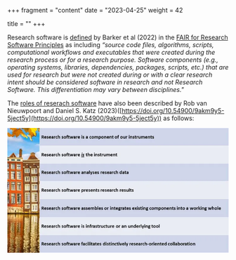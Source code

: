 +++
fragment = "content"
date = "2023-04-25"
weight = 42

title = ""
+++

Research software is [defined](https://doi.org/10.15497/RDA00068) by Barker et al (2022) in the [FAIR for Research Software Principles](https://www.nature.com/articles/s41597-022-01710-x) as including _“source code files, algorithms, scripts, computational workflows and executables that were created during the research process or for a research purpose. Software components (e.g., operating systems, libraries, dependencies, packages, scripts, etc.) that are used for research but were not created during or with a clear research intent should be considered software in research and not Research Software. This differentiation may vary between disciplines."_ 

The [roles of reserach software](https://doi.org/10.54900/9akm9y5-5ject5y) have also been described by Rob van Nieuwpoort and Daniel S. Katz (2023)([https://doi.org/10.54900/9akm9y5-5ject5y](https://doi.org/10.54900/9akm9y5-5ject5y)) as follows:

<div style="text-align:center">
    <img src="RS_roles.jpg" alt="Research software roles">
</div>
